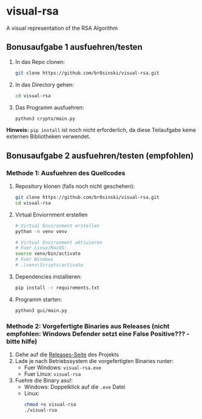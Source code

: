 # visual-rsa
A visual representation of the RSA Algorithm

## Bonusaufgabe 1 ausfuehren/testen

1. In das Repo clonen:
   ```bash
   git clone https://github.com/br0sinski/visual-rsa.git
   ```

2. In das Directory gehen:
   ```bash
   cd visual-rsa
   ```

3. Das Programm ausfuehren:
   ```bash
   python3 crypto/main.py
   ```

**Hinweis:** `pip install` ist noch nicht erforderlich, da diese Teilaufgabe keine externen Bibliotheken verwendet.

## Bonusaufgabe 2 ausfuehren/testen (empfohlen)

### Methode 1: Ausfuehren des Quellcodes

1. Repository klonen (falls noch nicht geschehen):
   ```bash
   git clone https://github.com/br0sinski/visual-rsa.git
   cd visual-rsa
   ```

2. Virtual Enviornment erstellen
   ```bash
   # Virtual Environment erstellen
   python -m venv venv
   
   # Virtual Environment aktivieren
   # Fuer Linux/MacOS:
   source venv/bin/activate
   # Fuer Windows
   # .\venv\Scripts\activate
   ```

3. Dependencies installieren:
   ```bash
   pip install -r requirements.txt
   ```

4. Programm starten:
   ```bash
   python3 gui/main.py
   ```

### Methode 2: Vorgefertigte Binaries aus Releases (nicht empfohlen: Windows Defender setzt eine False Positive??? - bitte hilfe)

1. Gehe auf die [Releases-Seite](https://github.com/br0sinski/visual-rsa/releases) des Projekts
2. Lade je nach Betriebssystem die vorgefertigten Binaries runter:
   - Fuer Windows: `visual-rsa.exe`
   - Fuer Linux: `visual-rsa`
3. Fuehre die Binary asu!:
   - Windows: Doppelklick auf die `.exe` Datei
   - Linux:
     ```bash
     chmod +x visual-rsa
     ./visual-rsa
     ```

